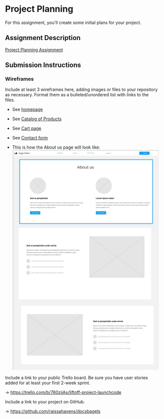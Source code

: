 # Project Planning
For this assignment, you'll create some initial plans for your project.

## Assignment Description
[Project Planning Assignment](https://education.launchcode.org/liftoff/modules/assignments/project-planning)

## Submission Instructions

### Wireframes

Include at least 3 wireframes here, adding images or files to your repository as necessary. Format them as a bulleted/unordered list with links to the files.

- See [homepage](https://github.com/raissahavens/liftoff-assignments/blob/master/P3-Project_Planning/img/homepage.png)
- See [Catalog of Products](https://github.com/raissahavens/liftoff-assignments/blob/master/P3-Project_Planning/img/products.png)
- See [Cart page](https://github.com/raissahavens/liftoff-assignments/blob/master/P3-Project_Planning/img/cart.png)
- See [Contact form](https://github.com/raissahavens/liftoff-assignments/blob/master/P3-Project_Planning/img/contactForm.png)

- This is how the About us page will look like:
![About Us](img/aboutUs.JPG)

Include a link to your public Trello board. Be sure you have user stories added for at least your first 2-week sprint.

&rarr; https://trello.com/b/760zjjAs/liftoff-project-launchcode

Include a link to your project on GitHub.

&rarr; https://github.com/raissahavens/docsbagels

